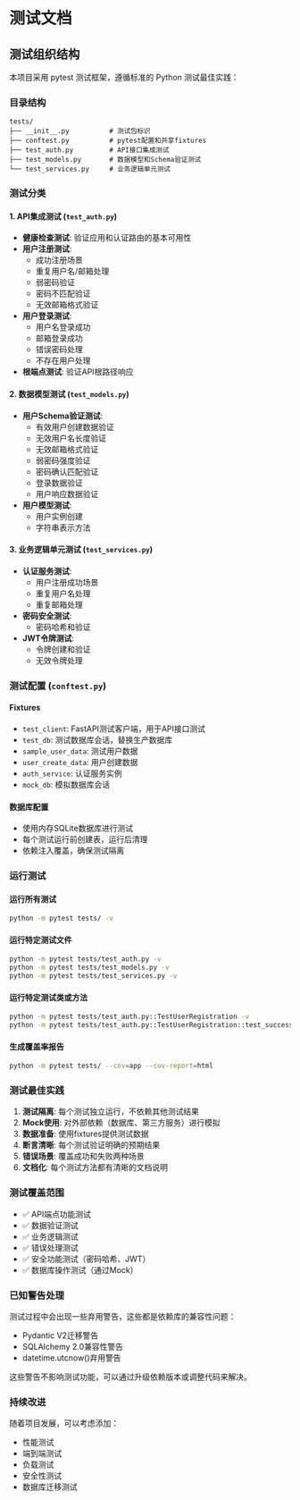 # 测试文档

## 测试组织结构

本项目采用 pytest 测试框架，遵循标准的 Python 测试最佳实践：

### 目录结构

```
tests/
├── __init__.py          # 测试包标识
├── conftest.py          # pytest配置和共享fixtures
├── test_auth.py         # API接口集成测试
├── test_models.py       # 数据模型和Schema验证测试
└── test_services.py     # 业务逻辑单元测试
```

### 测试分类

#### 1. API集成测试 (`test_auth.py`)
- **健康检查测试**: 验证应用和认证路由的基本可用性
- **用户注册测试**: 
  - 成功注册场景
  - 重复用户名/邮箱处理
  - 弱密码验证
  - 密码不匹配验证
  - 无效邮箱格式验证
- **用户登录测试**:
  - 用户名登录成功
  - 邮箱登录成功
  - 错误密码处理
  - 不存在用户处理
- **根端点测试**: 验证API根路径响应

#### 2. 数据模型测试 (`test_models.py`)
- **用户Schema验证测试**:
  - 有效用户创建数据验证
  - 无效用户名长度验证
  - 无效邮箱格式验证
  - 弱密码强度验证
  - 密码确认匹配验证
  - 登录数据验证
  - 用户响应数据验证
- **用户模型测试**:
  - 用户实例创建
  - 字符串表示方法

#### 3. 业务逻辑单元测试 (`test_services.py`)
- **认证服务测试**:
  - 用户注册成功场景
  - 重复用户名处理
  - 重复邮箱处理
- **密码安全测试**:
  - 密码哈希和验证
- **JWT令牌测试**:
  - 令牌创建和验证
  - 无效令牌处理

### 测试配置 (`conftest.py`)

#### Fixtures
- `test_client`: FastAPI测试客户端，用于API接口测试
- `test_db`: 测试数据库会话，替换生产数据库
- `sample_user_data`: 测试用户数据
- `user_create_data`: 用户创建数据
- `auth_service`: 认证服务实例
- `mock_db`: 模拟数据库会话

#### 数据库配置
- 使用内存SQLite数据库进行测试
- 每个测试运行前创建表，运行后清理
- 依赖注入覆盖，确保测试隔离

### 运行测试

#### 运行所有测试
```bash
python -m pytest tests/ -v
```

#### 运行特定测试文件
```bash
python -m pytest tests/test_auth.py -v
python -m pytest tests/test_models.py -v
python -m pytest tests/test_services.py -v
```

#### 运行特定测试类或方法
```bash
python -m pytest tests/test_auth.py::TestUserRegistration -v
python -m pytest tests/test_auth.py::TestUserRegistration::test_successful_registration -v
```

#### 生成覆盖率报告
```bash
python -m pytest tests/ --cov=app --cov-report=html
```

### 测试最佳实践

1. **测试隔离**: 每个测试独立运行，不依赖其他测试结果
2. **Mock使用**: 对外部依赖（数据库、第三方服务）进行模拟
3. **数据准备**: 使用fixtures提供测试数据
4. **断言清晰**: 每个测试验证明确的预期结果
5. **错误场景**: 覆盖成功和失败两种场景
6. **文档化**: 每个测试方法都有清晰的文档说明

### 测试覆盖范围

- ✅ API端点功能测试
- ✅ 数据验证测试
- ✅ 业务逻辑测试
- ✅ 错误处理测试
- ✅ 安全功能测试（密码哈希、JWT）
- ✅ 数据库操作测试（通过Mock）

### 已知警告处理

测试过程中会出现一些弃用警告，这些都是依赖库的兼容性问题：
- Pydantic V2迁移警告
- SQLAlchemy 2.0兼容性警告
- datetime.utcnow()弃用警告

这些警告不影响测试功能，可以通过升级依赖版本或调整代码来解决。

### 持续改进

随着项目发展，可以考虑添加：
- 性能测试
- 端到端测试
- 负载测试
- 安全性测试
- 数据库迁移测试